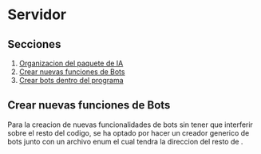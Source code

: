 # Servidor

## Secciones

1. [Organizacion del paquete de IA](#organizacion-del-servidor) 
2. [Crear nuevas funciones de Bots]()
3. [Crear bots dentro del programa]()

## Crear nuevas funciones de Bots
Para la creacion de nuevas funcionalidades de bots sin tener que interferir sobre el resto del codigo, se ha optado por hacer un creador generico de bots junto con un archivo enum el cual tendra la direccion del resto de .
